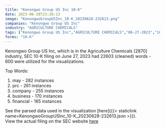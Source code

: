 ```yaml
---
title: "Kenongwo Group US Inc 10-K"
date: 2023-06-28T23:26:13
image: "KenongwoGroupUSInc_10-K_20230628-232613.png"
companies: "Kenongwo Group US Inc"
industry: "AGRICULTURE CHEMICALS"
tags: ["Kenongwo Group US Inc","AGRICULTURE CHEMICALS","06-27-2023","10-K"]
forms: "10-K"
---
```

Kenongwo Group US Inc, which is in the Agriculture Chemicals [2870] industry, SEC 10-K filing on June 27, 2023 had 22603 (cleaned) words - 600 were utilized for the visualizations.

Top Words:
1. may - 282 instances
2. prc - 261 instances
3. company - 255 instances
4. business - 170 instances
5. financial - 165 instances


See the parsed data used in the visualization [here]({{< staticlink name=KenongwoGroupUSInc_10-K_20230628-232613.json >}}).  
View the actual filing on the SEC website [here](https://www.sec.gov/Archives/edgar/data/1797762/0001213900-23-051941.txt)